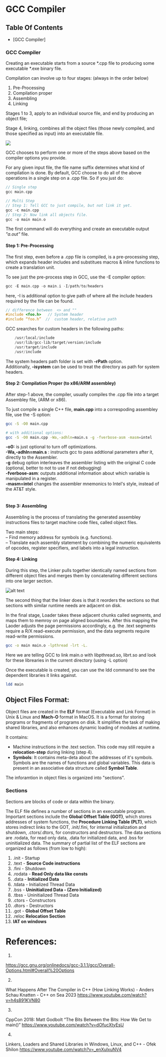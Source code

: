# GCC Compiler

## Table Of Contents

- [GCC Compiler] 

### GCC Compiler 

Creating an executable starts from a source *.cpp file to producing some executable *.exe binary file.

Compilation can involve up to four stages:  (always in the order below)

1. Pre-Processing
2. Compilation proper
3. Assembling
4. Linking

Stages 1 to 3,  apply to an individual source file, and end by producing an object file; 

Stage 4, linking, combines all the object files (those newly compiled, and those specified as input) into an executable file.

![](Diagrams/image.png)

GCC chooses to perform one or more of the steps above based on the compiler options you provide. 

For any given input file, the file name suffix determines what kind of compilation is done. By default, GCC choose to do all of the above operations in a single step on a .cpp file. So if you just do: 

```cpp
// Single step
gcc main.cpp

// Multi Step
// Step 1: Tell GCC to just compile, but not link it yet.
gcc -c main.cpp
// Step 2: Now link all objects file.
gcc -o main main.o
```
The first command  will do everything and create an executable output *"a.out"* file.

#### Step 1:  Pre-Processing

The first step, even before a .cpp file is compiled, is a pre-processing step, which expands header includes and substitues macros & inline functions to create a translation unit. 

To see just the pre-process step in GCC, use the -E compiler option: 

```cpp
gcc -E main.cpp -o main.i -I/path/to/headers
```

here, -I is additional option to give path of where all the include headers required by the file can be found.

```cpp
// difference between  <> and "" 
#include <foo.h>   // System header
#include “foo.h”  //  custom header, relative path
```

GCC srearches for  custom headers in the following paths:

```cpp
    /usr/local/include
    /usr/lib/gcc-lib/target/version/include
    /usr/target/include
    /usr/include
```

The system headers path folder is set with **-rPath** option. <br>
Additionally, **-isystem** can be used to treat the directory as path for system headers.

#### Step 2: Compilation Proper  (to x86/ARM assembley)

After step-1 above, the compiler, usually compiles the .cpp file into a target Assembley file, (ARM or x86). 

To just compile a single C++ file, **main.cpp** into a correspoding assembley file, use the -S option:

```bash
gcc -S -O0 main.cpp

# with additional options: 
gcc -S -O0 main.cpp -Wa,-adhln=main.s -g -fverbose-asm -masm=intel
```

**-o0:** is just optional to turn off optimizations.  <br>
**-Wa,-adhln=main.s** : instructs gcc to pass addtional parameters after it, directly to the Assembler. <br>
**-g** debug option interleaves the assembler listing with the original C code (optional, better to not to use if not debugging) <br>
**-fverbose-asm**: outputs additional information about which variable is manipulated in a register. <br>
**-masm=intel** changes the assembler mnemonics to Intel's style, instead of the AT&T style. <br>
<br>

#### Step 3: Assembling
Assembling is the process of translating the generated assembley instructions files to target machine code files, called object files.

Two main steps:<br>
– Find memory address for symbols (e.g. functions).<br>
– Translate each assembly statement by combining the numeric equivalents of opcodes, register specifiers, and labels into a legal instruction.

#### Step 4: Linking
During this step, the Linker pulls together identically named sections from different object files and merges them by concatenating different sections into one larger section.

![alt text](Diagrams/image-2.png)

The second thing that the linker does is that it reorders the sections so that sections with similar runtime needs are adjacent on disk.

In the final stage, Loader takes these adjacent chunks called segments, and maps them to memroy on page aligned boundaries. After this mapping the Laoder adjusts the page permissions accordingly, e.g. the .text segments require a R/X read-execute permission, and the data segments require read-write permissions.


```bash
gcc -o main main.o -lpthread -lrt -L.
```
Here we are telling GCC to link main.o with libpthread.so, librt.so and look for these librearies in the current directory (using -L option)

Once the executable is created, you can use the ldd command to see the dependent libraries it links against.

```bash
ldd main
```

## Object Files Format:

Object files are created in the **ELF** format (Executable and Link Format) in Unix & Linux and **Mach-O** format in MacOS. It is a format for storing programs or fragments of programs on disk. It simplifies the task of making shared libraries, and also enhances dynamic loading of modules at runtime.

It contains:
- Machine instructions in the .text section. This code may still require a **relocation-step** during linking (step 4).  
- **Symbols**: It contains meta-deta about the addresses of it's symbols.  Symbols are the names of functions and global variables. This data is present in an associative data structure called **Symbol Table**.

The inforamtion in object files is organized into "sections".

### Sections

Sections are blocks of code or data within the binary.

The ELF file defines a number of sections in an executable program. Important sections include the **Global Offset Table (GOT)**, which stores addresses of system functions, the **Procedure Linking Table (PLT)**, which stores indirect links to the GOT, .init/.fini, for internal initialization and shutdown, .ctors/.dtors, for constructors and destructors. The data sections are .rodata, for read only data, .data for initialized data, and .bss for uninitialized data. The summary of partial list of the ELF sections are organized as follows (from low to high):

1.  .init - Startup
2.  .text - **Source Code instructions**
3.  .fini - Shutdown
4.  .rodata - **Read Only data like consts** 
5.  .data - **Initialized Data**
6.  .tdata - Initialized Thread Data
7. .bss - **Uninitialized Data - (Zero Initialized)**
8.  .tbss - Uninitialized Thread Data
9.  .ctors - Constructors
10.  .dtors - Destructors
11. .got - **Global Offset Table**
12. .reloc **Relocation Section**
13. **IAT on windows**


# References:
1.
https://gcc.gnu.org/onlinedocs/gcc-3.1.1/gcc/Overall-Options.html#Overall%20Options

2. 
What Happens After The Compiler in C++ (How Linking Works) - Anders Schau Knatten - C++ on Sea 2023
https://www.youtube.com/watch?v=h4s891KVN80 

3.
CppCon 2018: Matt Godbolt “The Bits Between the Bits: How We Get to main()”
https://www.youtube.com/watch?v=dOfucXtyEsU 
 
4.
Linkers, Loaders and Shared Libraries in Windows, Linux, and C++ - Ofek Shilon
https://www.youtube.com/watch?v=_enXuIxuNV4 
